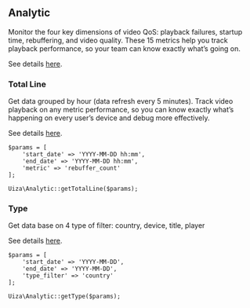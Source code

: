 ## Analytic
Monitor the four key dimensions of video QoS: playback failures, startup time, rebuffering, and video quality.
These 15 metrics help you track playback performance, so your team can know exactly what’s going on.

See details [here](https://docs.uiza.io/#analytic).

### Total Line
Get data grouped by hour (data refresh every 5 minutes). Track video playback on any metric performance, so you can know exactly what’s happening on every user’s device and debug more effectively.

See details [here](https://docs.uiza.io/#total-line).

````
$params = [
    'start_date' => 'YYYY-MM-DD hh:mm',
    'end_date' => 'YYYY-MM-DD hh:mm',
    'metric' => 'rebuffer_count'
];

Uiza\Analytic::getTotalLine($params);
````

### Type
Get data base on 4 type of filter: country, device, title, player

See details [here](https://docs.uiza.io/#type).

````
$params = [
    'start_date' => 'YYYY-MM-DD',
    'end_date' => 'YYYY-MM-DD',
    'type_filter' => 'country'
];

Uiza\Analytic::getType($params);
````
